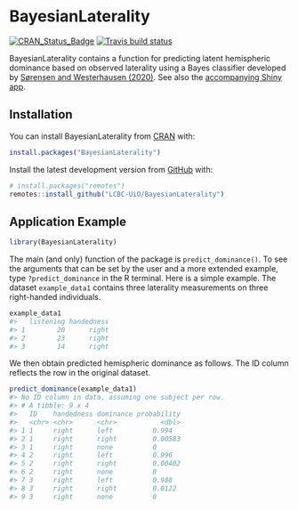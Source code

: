 
<!-- README.md is generated from README.Rmd. Please edit that file -->

# BayesianLaterality

<!-- badges: start -->

[![CRAN\_Status\_Badge](https://www.r-pkg.org/badges/version/BayesianLaterality)](https://cran.r-project.org/package=BayesianLaterality)
[![Travis build
status](https://travis-ci.org/LCBC-UiO/BayesianLaterality.svg?branch=master)](https://travis-ci.org/LCBC-UiO/BayesianLaterality)
<!-- badges: end -->

BayesianLaterality contains a function for predicting latent hemispheric
dominance based on observed laterality using a Bayes classifier
developed by [Sørensen and Westerhausen
(2020)](https://doi.org/10.1080/1357650X.2020.1769124). See also the
[accompanying Shiny
app](https://osorensen.shinyapps.io/BayesianLateralityApp/).

## Installation

You can install BayesianLaterality from
[CRAN](https://cran.r-project.org/web/packages/BayesianLaterality/)
with:

``` r
install.packages("BayesianLaterality")
```

Install the latest development version from
[GitHub](https://github.com/LCBC-UiO/BayesianLaterality) with:

``` r
# install.packages("remotes")
remotes::install_github("LCBC-UiO/BayesianLaterality")
```

## Application Example

``` r
library(BayesianLaterality)
```

The main (and only) function of the package is `predict_dominance()`. To
see the arguments that can be set by the user and a more extended
example, type `?predict_dominance` in the R terminal. Here is a simple
example. The dataset `example_data1` contains three laterality
measurements on three right-handed individuals.

``` r
example_data1
#>   listening handedness
#> 1        20      right
#> 2        23      right
#> 3        14      right
```

We then obtain predicted hemispheric dominance as follows. The ID column
reflects the row in the original dataset.

``` r
predict_dominance(example_data1)
#> No ID column in data, assuming one subject per row.
#> # A tibble: 9 x 4
#>   ID    handedness dominance probability
#>   <chr> <chr>      <chr>           <dbl>
#> 1 1     right      left          0.994  
#> 2 1     right      right         0.00583
#> 3 1     right      none          0      
#> 4 2     right      left          0.996  
#> 5 2     right      right         0.00402
#> 6 2     right      none          0      
#> 7 3     right      left          0.988  
#> 8 3     right      right         0.0122 
#> 9 3     right      none          0
```
